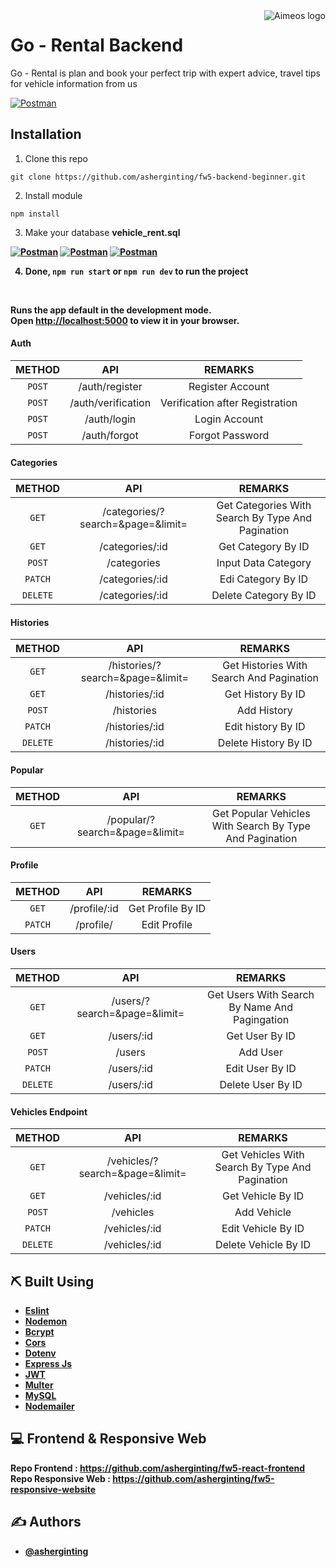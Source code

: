 <a href="https://aimeos.org/">
    <img src="https://i.ibb.co/8P4m5hB/Icon-Go-Rental.png" alt="Aimeos logo" title="Aimeos" align="right" />
</a>

# Go - Rental Backend

Go - Rental is plan and book your perfect trip with expert advice, travel tips for vehicle information from us



[![Postman](https://user-images.githubusercontent.com/39787908/164381909-d91da867-38b5-4f2b-aaad-b7002ff709ba.jpg)](#)

## Installation

1. Clone this repo
```
git clone https://github.com/asherginting/fw5-backend-beginner.git
```

2. Install module
```
npm install
```

3. Make your database <b> vehicle_rent.sql

[![Postman](https://user-images.githubusercontent.com/39787908/164382316-ed2d6769-b669-49b7-b1d6-122034d35709.jpg)](#)
[![Postman](https://user-images.githubusercontent.com/39787908/164382710-e8d65a86-2f8a-49ff-b28a-f73be747b69d.jpg)](#)
[![Postman](https://user-images.githubusercontent.com/39787908/164382837-f0945591-bad9-4a6d-9013-e5dfb6e6cde0.jpg)](#)

4. Done, ```npm run start``` or ```npm run dev``` to run the project

<br>

Runs the app default in the development mode.\
Open [http://localhost:5000](http://localhost:5000) to view it in your browser.

#### Auth
|    METHOD    |               API               |                     REMARKS                     |
| :----------: | :-----------------------------: | :---------------------------------------------: |
|  ```POST```   | /auth/register | Register Account |
|  ```POST```   |          /auth/verification          |              Verification after Registration              |
|  ```POST```  |            /auth/login            |               Login Account               |
| ```POST```  |          /auth/forgot         |            Forgot Password            |

#### Categories 
|    METHOD    |                API                |                      REMARKS                      |
| :----------: | :-------------------------------: | :-----------------------------------------------: |
|  ```GET```   | /categories/?search=&page=&limit= | Get Categories With Search By Type And Pagination |
|  ```GET```   |          /categories/:id          |            Get Category By ID             |
|  ```POST```  |            /categories            |                Input Data Category                |
| ```PATCH```  |          /categories/:id          |          Edi Category By ID          |
| ```DELETE``` |          /categories/:id          |           Delete Category By ID           |

#### Histories 
|    METHOD    |               API                |                 REMARKS                  |
| :----------: | :------------------------------: | :--------------------------------------: |
|  ```GET```   | /histories/?search=&page=&limit= | Get Histories With Search And Pagination |
|  ```GET```   |          /histories/:id          |         Get History By ID         |
|  ```POST```  |            /histories            |            Add History            |
| ```PATCH```  |          /histories/:id          |      Edit history By ID      |
| ```DELETE``` |          /histories/:id          |       Delete History By ID       |

#### Popular 
|  METHOD   |              API               |                         REMARKS                         |
| :-------: | :----------------------------: | :-----------------------------------------------------: |
| ```GET``` | /popular/?search=&page=&limit= | Get Popular Vehicles With Search By Type And Pagination |

#### Profile 
|  METHOD   |     API      |        REMARKS        |
| :-------: | :----------: | :-------------------: |
| ```GET``` | /profile/:id | Get Profile By ID |
| ```PATCH``` | /profile/ | Edit Profile |

#### Users
|    METHOD    |             API              |                    REMARKS                    |
| :----------: | :--------------------------: | :-------------------------------------------: |
|  ```GET```   | /users/?search=&page=&limit= | Get Users With Search By Name And Pagingation |
|  ```GET```   |          /users/:id          |            Get User By ID            |
|  ```POST```  |            /users            |               Add User              |
| ```PATCH```  |          /users/:id          |           Edit User By ID            |
| ```DELETE``` |          /users/:id          |             Delete User By ID             |

#### Vehicles Endpoint
|    METHOD    |               API               |                     REMARKS                     |
| :----------: | :-----------------------------: | :---------------------------------------------: |
|  ```GET```   | /vehicles/?search=&page=&limit= | Get Vehicles With Search By Type And Pagination |
|  ```GET```   |          /vehicles/:id          |              Get Vehicle By ID              |
|  ```POST```  |            /vehicles            |               Add Vehicle               |
| ```PATCH```  |          /vehicles/:id          |            Edit Vehicle By ID            |
| ```DELETE``` |          /vehicles/:id          |           Delete Vehicle By ID           |

## ⛏️ Built Using

- [Eslint](https://www.npmjs.com/package/eslint)
- [Nodemon](https://www.npmjs.com/package/nodemon)
- [Bcrypt](https://www.npmjs.com/package/bcrypt)
- [Cors](https://www.npmjs.com/package/cors)
- [Dotenv](https://www.npmjs.com/package/dotenv)
- [Express Js](https://www.npmjs.com/package/express)
- [JWT](https://www.npmjs.com/package/jsonwebtoken)
- [Multer](https://www.npmjs.com/package/multer)
- [MySQL](https://www.npmjs.com/package/mysql)
- [Nodemailer](https://www.npmjs.com/package/nodemailer)
## 💻 Frontend & Responsive Web

Repo Frontend : https://github.com/asherginting/fw5-react-frontend
<br>
Repo Responsive Web : https://github.com/asherginting/fw5-responsive-website

## ✍️ Authors

- [@asherginting](https://github.com/asherginting)